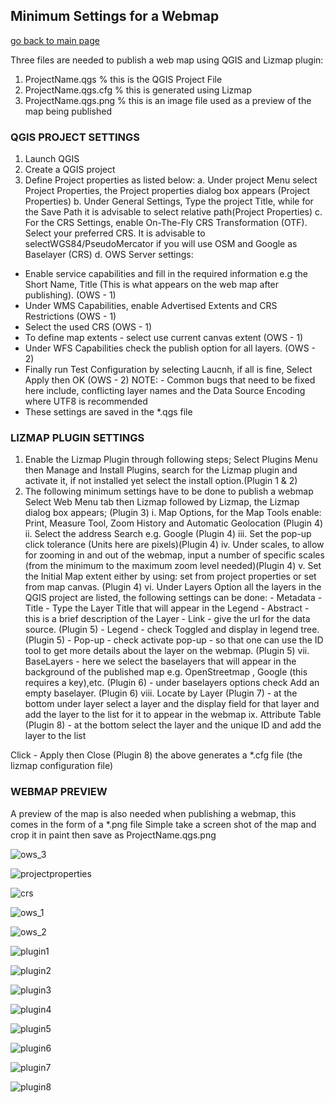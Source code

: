 ## Minimum Settings for a Webmap

[go back to main page](README.md)

Three files are needed to publish a web map using QGIS and Lizmap plugin:

1. ProjectName.qgs	        % this is the QGIS Project File
2. ProjectName.qgs.cfg		% this is generated using Lizmap 
3. ProjectName.qgs.png		% this is an image file used as a preview of the map being published

### QGIS PROJECT SETTINGS

1. Launch QGIS
2. Create a QGIS project
3. Define Project properties as listed below:
   a. Under project Menu select Project Properties, the Project properties dialog box appears (Project Properties)
   b. Under General Settings, Type the project Title, while for the Save Path it is advisable to select relative path(Project Properties)
   c. For the CRS Settings, enable On-The-Fly CRS Transformation (OTF). Select your preferred CRS. It is advisable to selectWGS84/PseudoMercator if you will use OSM and Google as Baselayer (CRS)
  d. OWS Server settings:

- Enable service capabilities and fill in the required information e.g the Short Name, Title (This is what appears on the web map after publishing). (OWS - 1)
- Under WMS Capabilities, enable Advertised Extents and CRS Restrictions (OWS - 1)
- Select the used CRS (OWS - 1)
- To define map extents - select use current canvas extent (OWS - 1)
- Under WFS Capabilities check the publish option for all layers. (OWS - 2)
- Finally run Test Configuration by selecting Laucnh, if all is fine, Select Apply then OK (OWS - 2)
  NOTE: - Common bugs that need to be fixed here include, conflicting layer names and the Data Source Encoding where UTF8 is recommended
- These settings are saved in the *.qgs file 
		
### LIZMAP PLUGIN SETTINGS

1. Enable the Lizmap Plugin through following steps; Select Plugins Menu then Manage and Install Plugins, search for the Lizmap plugin and activate it, if not installed yet select the install option.(Plugin 1 & 2)
2. The following minimum settings have to be done to publish a webmap
Select Web Menu tab then Lizmap followed by Lizmap, the Lizmap dialog box appears; (Plugin 3) 
   i. Map Options, for the Map Tools enable: Print, Measure Tool, Zoom History and Automatic Geolocation (Plugin 4) 
   ii. Select the address Search e.g. Google (Plugin 4) 
   iii. Set the pop-up click tolerance (Units here are pixels)(Plugin 4) 
   iv. Under scales, to allow for zooming in and out of the webmap, input a number of specific scales (from the minimum to the maximum zoom level needed)(Plugin 4) 
   v. Set the Initial Map extent either by using: set from project properties or set from map canvas. (Plugin 4) 
   vi. Under Layers Option all the layers in the QGIS project are listed, the following settings can be done:
       - Metadata - Title - Type the Layer Title that will appear in the Legend
       - Abstract - this is a brief description of the Layer 
       - Link - give the url for the data source. (Plugin 5) 
       - Legend - check Toggled and display in legend tree. (Plugin 5) 
       - Pop-up - check activate pop-up - so that one can use the ID tool to get more details about the layer on the webmap. (Plugin 5) 
   vii. BaseLayers - here we select the baselayers that will appear in the background of the published map e.g. OpenStreetmap , Google (this requires a key),etc. (Plugin 6) 
       - under baselayers options check Add an empty baselayer. (Plugin 6) 
   viii. Locate by Layer (Plugin 7) 
       - at the bottom under layer select a layer and the display field for that layer and add the layer to the list for it to appear in the webmap
   ix. Attribute Table (Plugin 8) 
       - at the bottom select the layer and the unique ID and add the layer to the list 
		
Click - Apply then Close (Plugin 8) 
the above generates a *.cfg file (the lizmap configuration file)
		 
### WEBMAP PREVIEW

A preview of the map is also needed when publishing a webmap, this comes in the form of a *.png file
Simple take a screen shot of the map and crop it in paint then save as ProjectName.qgs.png

![ows_3](images/ows_3.png)

![projectproperties](images/projectproperties.png)

![crs](images/crs.png)

![ows_1](images/ows_1.png)

![ows_2](images/ows_2.png)

![plugin1](images/plugin1.png)

![plugin2](images/plugin2.png)

![plugin3](images/plugin3.png)

![plugin4](images/plugin4.png)

![plugin5](images/plugin5.png)

![plugin6](images/plugin6.png)

![plugin7](images/plugin7.png)

![plugin8](images/plugin8.png)
		
